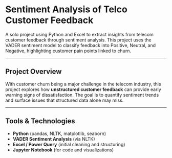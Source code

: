 # Sentiment Analysis of Telco Customer Feedback

A solo project using Python and Excel to extract insights from telecom customer feedback through sentiment analysis. This project uses the VADER sentiment model to classify feedback into Positive, Neutral, and Negative, highlighting customer pain points linked to churn.

---

## Project Overview

With customer churn being a major challenge in the telecom industry, this project explores how **unstructured customer feedback** can provide early warning signs of dissatisfaction. The goal is to quantify sentiment trends and surface issues that structured data alone may miss.

---

## Tools & Technologies

- **Python** (pandas, NLTK, matplotlib, seaborn)
- **VADER Sentiment Analysis** (via NLTK)
- **Excel / Power Query** (initial cleaning and structuring)
- **Jupyter Notebook** (for code and visualizations)
